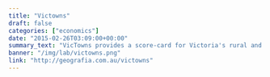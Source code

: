 ```yaml
---
title: "Victowns"
draft: false
categories: ["economics"]
date: "2015-02-26T03:09:00+00:00"
summary_text: "VicTowns provides a score-card for Victoria's rural and regional towns. Each score measures access to important facilities, services and economic opportunity."
banner: "/img/lab/victowns.png"
link: "http://geografia.com.au/victowns"
---
```

